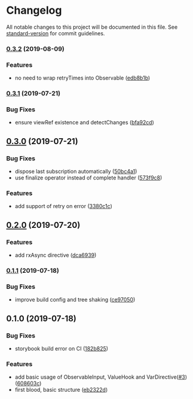# Changelog

All notable changes to this project will be documented in this file. See [standard-version](https://github.com/conventional-changelog/standard-version) for commit guidelines.

### [0.3.2](https://github.com/rx-ts/ngrx/compare/v0.3.0...v0.3.2) (2019-08-09)

### Features

- no need to wrap retryTimes into Observable ([edb8b1b](https://github.com/rx-ts/ngrx/commit/edb8b1b))

### [0.3.1](https://github.com/rx-ts/ngrx/compare/v0.3.0...v0.3.1) (2019-07-21)

### Bug Fixes

- ensure viewRef existence and detectChanges ([bfa92cd](https://github.com/rx-ts/ngrx/commit/bfa92cd))

## [0.3.0](https://github.com/rx-ts/ngrx/compare/v0.2.0...v0.3.0) (2019-07-21)

### Bug Fixes

- dispose last subscription automatically ([50bc4a1](https://github.com/rx-ts/ngrx/commit/50bc4a1))
- use finalize operator instead of complete handler ([573f9c8](https://github.com/rx-ts/ngrx/commit/573f9c8))

### Features

- add support of retry on error ([3380c1c](https://github.com/rx-ts/ngrx/commit/3380c1c))

## [0.2.0](https://github.com/rx-ts/ngrx/compare/v0.1.1...v0.2.0) (2019-07-20)

### Features

- add rxAsync directive ([dca6939](https://github.com/rx-ts/ngrx/commit/dca6939))

### [0.1.1](https://github.com/rx-ts/ngrx/compare/v0.1.0...v0.1.1) (2019-07-18)

### Bug Fixes

- improve build config and tree shaking ([ce97050](https://github.com/rx-ts/ngrx/commit/ce97050))

## 0.1.0 (2019-07-18)

### Bug Fixes

- storybook build error on CI ([182b825](https://github.com/rx-ts/ngrx/commit/182b825))

### Features

- add basic usage of ObservableInput, ValueHook and VarDirective([#3](https://github.com/rx-ts/ngrx/issues/3)) ([608603c](https://github.com/rx-ts/ngrx/commit/608603c))
- first blood, basic structure ([eb2322d](https://github.com/rx-ts/ngrx/commit/eb2322d))
